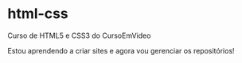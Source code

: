 # html-css
 Curso de HTML5  e CSS3 do CursoEmVideo

 Estou aprendendo a criar sites e agora vou gerenciar os repositórios!
